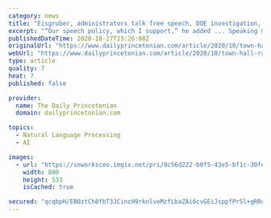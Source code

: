 ```yaml
---
category: news
title: "Eisgruber, administrators talk free speech, DOE investigation, and Indigenous representation at town hall"
excerpt: "“Our speech policy, which I support,” he added ... Speaking more broadly about Indigenous recognition on campus, Vice Provost for Institutional Equity and Diversity Michele Minter outlined the University’s plans to include a land acknowledgement ..."
publishedDateTime: 2020-10-27T23:26:00Z
originalUrl: "https://www.dailyprincetonian.com/article/2020/10/town-hall-racism-princeton-free-speech"
webUrl: "https://www.dailyprincetonian.com/article/2020/10/town-hall-racism-princeton-free-speech"
type: article
quality: 7
heat: 7
published: false

provider:
  name: The Daily Princetonian
  domain: dailyprincetonian.com

topics:
  - Natural Language Processing
  - AI

images:
  - url: "https://snworksceo.imgix.net/pri/0c56d222-b0f5-43e5-bf1c-30fe92fee0a3.sized-1000x1000.jpeg?w=800&h=600"
    width: 800
    height: 533
    isCached: true

secured: "qcqbpH/EBOztCh8fbT3JCincH9rknlveMzfLbaZAi6cvGEiJsppfPrSl+gRRdCqCiyUDJTAsduLJ3sGXcajacQDaHXiPueeTALOKtVFxSPziVIzrpGM1qZxYoo/+48n2VFv9W4CGWDpoEFGhKNHVS0MZCZPTznhLdi/J9o8SjKubApuuci+8w4/Joi/9Fk7JcfG3ROitGStNbxFdrdxWHj67+MF1COFV4hTsxIRA4yZiR0qPAM6TaB9XkmBNYNJNxvFh40/CkKAy4AtwcTfUaQj8EtdxylxcqVTQUO4aAMrbUlpSEu+l1dS/c21TANH8G1xoPiBVAB5SzmVguwmKvxkouCz4cHwdMydW4STg6AI=;qJMBhtbTA2eJJ6QVOI221A=="
---
```


